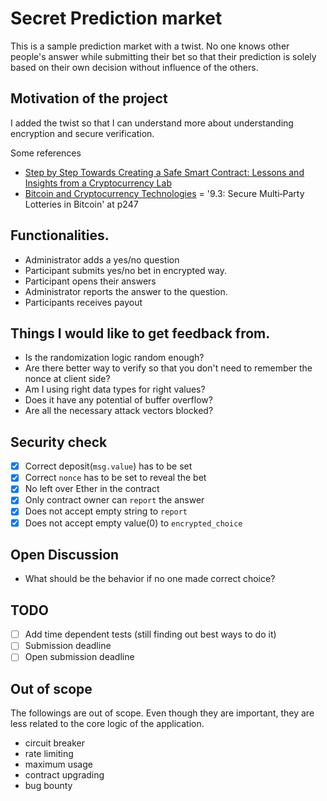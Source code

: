 # Secret Prediction market

This is a sample prediction market with a twist.
No one knows other people's answer while submitting their bet so that their prediction is solely based on their own decision without influence of the others.

## Motivation of the project

I added the twist so that I can understand more about understanding encryption and secure verification.

Some references

- [Step by Step Towards Creating a Safe Smart
Contract: Lessons and Insights from a
Cryptocurrency Lab](http://fc16.ifca.ai/bitcoin/papers/DAKMS16.pdf)
- [Bitcoin and Cryptocurrency Technologies](https://d28rh4a8wq0iu5.cloudfront.net/bitcointech/readings/princeton_bitcoin_book.pdf) = '9.3: Secure Multi‐Party Lotteries in Bitcoin' at p247

## Functionalities.

- Administrator adds a yes/no question
- Participant submits yes/no bet in encrypted way.
- Participant opens their answers
- Administrator reports the answer to the question.
- Participants receives payout

## Things I would like to get feedback from.

- Is the randomization logic random enough?
- Are there better way to verify so that you don't need to remember the nonce at client side?
- Am I using right data types for right values?
- Does it have any potential of buffer overflow?
- Are all the necessary attack vectors blocked?

## Security check

- [x] Correct deposit(`msg.value`) has to be set
- [x] Correct `nonce` has to be set to reveal the bet
- [x] No left over Ether in the contract
- [x] Only contract owner can `report` the answer
- [x] Does not accept empty string to `report`
- [x] Does not accept empty value(0) to `encrypted_choice`

## Open Discussion

- What should be the behavior if no one made correct choice?

## TODO

- [ ] Add time dependent tests (still finding out best ways to do it)
- [ ] Submission deadline
- [ ] Open submission deadline

## Out of scope

The followings are out of scope. Even though they are important, they are less related to the core logic of the application.

- circuit breaker
- rate limiting
- maximum usage
- contract upgrading
- bug bounty
